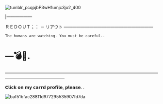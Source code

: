 ![tumblr_pcqpjbP3wH1umjc3jo2_400](https://github.com/user-attachments/assets/79b145b7-c13b-4bcc-b743-710cf050e2f9)

|——————


ＲＥＤＯＵＴ；： － リアウト
—————————————————————


`The humans are watching. You must be careful..`


# —💣📖.


——————————————————————————————————————————————————


𝗖𝗹𝗶𝗰𝗸 𝗼𝗻 𝗺𝘆 𝗰𝗮𝗿𝗿𝗱 𝗽𝗿𝗼𝗳𝗶𝗹𝗲, 𝗽𝗹𝗲𝗮𝘀𝗲. .


![baf51bfac28811d977295535907fd7da](https://github.com/user-attachments/assets/2d0ed8c9-3595-41b7-b04c-0b68207151d3)

